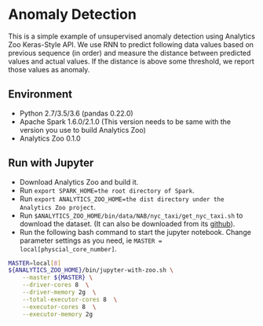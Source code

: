 # Anomaly Detection
This is a simple example of unsupervised anomaly detection using Analytics Zoo Keras-Style API. We use RNN to predict following data values based on previous sequence (in order) and measure the distance between predicted values and actual values. If the distance is above some threshold, we report those values as anomaly.

## Environment
* Python 2.7/3.5/3.6 (pandas 0.22.0)
* Apache Spark 1.6.0/2.1.0 (This version needs to be same with the version you use to build Analytics Zoo)
* Analytics Zoo 0.1.0

## Run with Jupyter
* Download Analytics Zoo and build it.
* Run `export SPARK_HOME=the root directory of Spark`.
* Run `export ANALYTICS_ZOO_HOME=the dist directory under the Analytics Zoo project`.
* Run `$ANALYTICS_ZOO_HOME/bin/data/NAB/nyc_taxi/get_nyc_taxi.sh` to download the dataset. (It can also be downloaded from its [github](https://raw.githubusercontent.com/numenta/NAB/master/data/realKnownCause/nyc_taxi.csv)).
* Run the following bash command to start the jupyter notebook. Change parameter settings as you need, ie `MASTER = local[physcial_core_number]`.
```bash
MASTER=local[8]
${ANALYTICS_ZOO_HOME}/bin/jupyter-with-zoo.sh \
    --master ${MASTER} \
    --driver-cores 8  \
    --driver-memory 2g  \
    --total-executor-cores 8  \
    --executor-cores 8  \
    --executor-memory 2g
```
